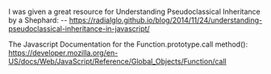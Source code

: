 I was given a great resource for Understanding Pseudoclassical Inheritance by a Shephard:
-- https://radialglo.github.io/blog/2014/11/24/understanding-pseudoclassical-inheritance-in-javascript/

The Javascript Documentation for the Function.prototype.call method():
https://developer.mozilla.org/en-US/docs/Web/JavaScript/Reference/Global_Objects/Function/call
